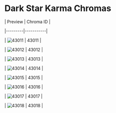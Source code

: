 # Dark Star Karma Chromas


| Preview | Chroma ID |

|---------|-----------|

| ![43011](https://raw.communitydragon.org/latest/plugins/rcp-be-lol-game-data/global/default/v1/champion-chroma-images/43/43011.png) | 43011 |

| ![43012](https://raw.communitydragon.org/latest/plugins/rcp-be-lol-game-data/global/default/v1/champion-chroma-images/43/43012.png) | 43012 |

| ![43013](https://raw.communitydragon.org/latest/plugins/rcp-be-lol-game-data/global/default/v1/champion-chroma-images/43/43013.png) | 43013 |

| ![43014](https://raw.communitydragon.org/latest/plugins/rcp-be-lol-game-data/global/default/v1/champion-chroma-images/43/43014.png) | 43014 |

| ![43015](https://raw.communitydragon.org/latest/plugins/rcp-be-lol-game-data/global/default/v1/champion-chroma-images/43/43015.png) | 43015 |

| ![43016](https://raw.communitydragon.org/latest/plugins/rcp-be-lol-game-data/global/default/v1/champion-chroma-images/43/43016.png) | 43016 |

| ![43017](https://raw.communitydragon.org/latest/plugins/rcp-be-lol-game-data/global/default/v1/champion-chroma-images/43/43017.png) | 43017 |

| ![43018](https://raw.communitydragon.org/latest/plugins/rcp-be-lol-game-data/global/default/v1/champion-chroma-images/43/43018.png) | 43018 |